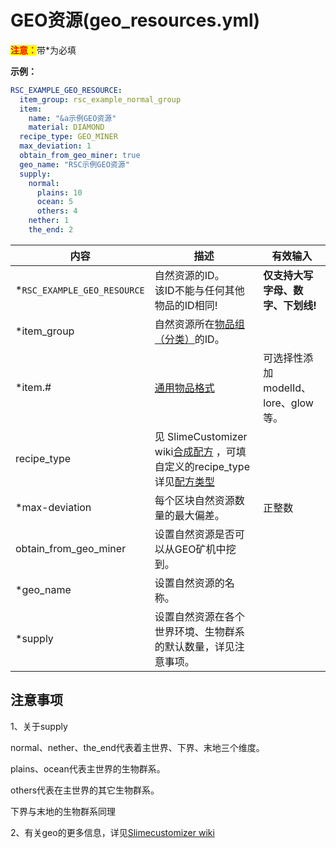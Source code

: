# GEO资源(geo_resources.yml)

<mark style="color:red;">**注意：**</mark>带\*为必填

**示例：**

```yaml
RSC_EXAMPLE_GEO_RESOURCE:
  item_group: rsc_example_normal_group
  item:
    name: "&a示例GEO资源"
    material: DIAMOND
  recipe_type: GEO_MINER
  max_deviation: 1
  obtain_from_geo_miner: true
  geo_name: "RSC示例GEO资源"
  supply:
    normal:
      plains: 10
      ocean: 5
      others: 4
    nether: 1
    the_end: 2
```

| 内容 | 描述 | 有效输入 |
| --- | ----------- | ----------------- |
| \*`RSC_EXAMPLE_GEO_RESOURCE` | 自然资源的ID。<br>该ID不能与任何其他物品的ID相同! | **仅支持大写字母、数字、下划线!** |
| \*item_group| 自然资源所在[物品组（分类）](file/groups.md)的ID。 |
| \*item.# | [通用物品格式](format/universal-item-format.md)| 可选择性添加modelId、lore、glow等。 |
| recipe_type | 见 SlimeCustomizer wiki[合成配方](https://slimefun-addons-wiki.guizhanss.cn/slime-customizer/Crafting-Recipe) ，可填自定义的recipe_type详见[配方类型](format/universal-item-format.md) |
| \*max-deviation | 每个区块自然资源数量的最大偏差。 | 正整数 |
| obtain_from_geo_miner | 设置自然资源是否可以从GEO矿机中挖到。|
| \*geo_name | 设置自然资源的名称。 |
| \*supply | 设置自然资源在各个世界环境、生物群系的默认数量，详见注意事项。 |

## 注意事项

1、关于supply

normal、nether、the\_end代表着主世界、下界、末地三个维度。

plains、ocean代表主世界的生物群系。

others代表在主世界的其它生物群系。

下界与末地的生物群系同理

2、有关geo的更多信息，详见[Slimecustomizer wiki](https://slimefun-addons-wiki.guizhanss.cn/slime-customizer/Geo-Resources)
